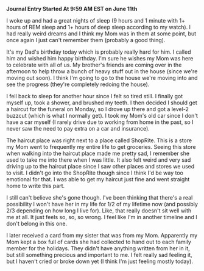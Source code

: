 **Journal Entry Started At 9:59 AM EST on June 11th**

I woke up and had a great nights of sleep (9 hours and 1 minute with 1+ hours of REM sleep and 1+ hours of deep sleep according to my watch). I had really weird dreams and I think my Mom was in them at some point, but once again I just can't remember them (probably a good thing).

It's my Dad's birthday today which is probably really hard for him. I called him and wished him happy birthday. I'm sure he wishes my Mom was here to celebrate with all of us. My brother's friends are coming over in the afternoon to help throw a bunch of heavy stuff out in the house (since we're moving out soon). I think I'm going to go to the house we're moving into and see the progress (they're completely redoing the house).

I fell back to sleep for another hour since I felt so tired still. I finally got myself up, took a shower, and brushed my teeth. I then decided I should get a haircut for the funeral on Monday, so I drove up there and got a level-2 buzzcut (which is what I normally get). I took my Mom's old car since I don't have a car myself (I rarely drive due to working from home in the past, so I never saw the need to pay extra on a car and insurance).

The haircut place was right next to a place called ShopRite. This is a store my Mom went to frequently my entire life to get groceries. Seeing this store when walking into the haircut place made me pretty sad, I remember she used to take me into there when I was little. It also felt weird and very sad driving up to the haircut place since I saw other places and stores we used to visit. I didn't go into the ShopRite though since I think I'd be way too emotional for that. I was able to get my haircut just fine and went straight home to write this part.

I still can't believe she's gone though. I've been thinking that there's a real possibility I won't have her in my life for 1/2 of my lifetime now (and possibly 2/3 depending on how long I live for). Like, that really doesn't sit well with me at all. It just feels so, so, so wrong. I feel like I'm in another timeline and I don't belong in this one.

I later received a card from my sister that was from my Mom. Apparently my Mom kept a box full of cards she had collected to hand out to each family member for the holidays. They didn't have anything written from her in it, but still something precious and important to me. I felt really sad feeling it, but I haven't cried or broke down yet (I think I'm just feeling mostly today).